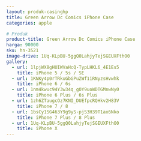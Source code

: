 ```yaml
---
layout: produk-casinghp
title: Green Arrow Dc Comics iPhone Case
categories: apple

# Produk
product-title: Green Arrow Dc Comics iPhone Case
harga: 90000
sku: hn-3521
image-drive: 1Uq-KLpBU-5ggQ0LahjyTejSGEUXFthO0
gallery:
  - url: 1lpjWX8gHUIWVaHcQ-TypLHKL6_4E1Es5
    title: iPhone 5 / 5s / SE
  - url: 1KNKy4p0rTRkuGbGPuZWf1iRNyzsHvwhk
    title: iPhone 6 / 6s
  - url: 1nm4kwuc94Y3w34q_gOY9uoWDTGMnwNy0
    title: iPhone 6 Plus / 6s Plus
  - url: 1zh6ZTaugcOz7KNI_DUEfpcRQHkv2H83V
    title: iPhone 7 / 8
  - url: 1bsCy1SG463Y9g9yS-pjS3H39T1ax6Nko
    title: iPhone 7 Plus / 8 Plus
  - url: 1Uq-KLpBU-5ggQ0LahjyTejSGEUXFthO0
    title: iPhone X
---
```

